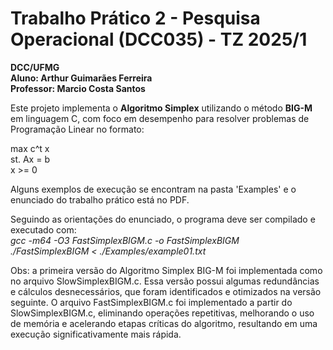 # Trabalho Prático 2 - Pesquisa Operacional (DCC035) - TZ 2025/1  
 **DCC/UFMG  
 Aluno: Arthur Guimarães Ferreira  
 Professor: Marcio Costa Santos**

Este projeto implementa o **Algoritmo Simplex** utilizando o método **BIG-M** em linguagem C, com foco em desempenho para resolver problemas de Programação Linear no formato:

max c^t x  
st. Ax = b  
    x >= 0  

Alguns exemplos de execução se encontram na pasta 'Examples' e o enunciado do trabalho prático está no PDF.

Seguindo as orientações do enunciado, o programa deve ser compilado e executado com:  
*gcc -m64 -O3 FastSimplexBIGM.c -o FastSimplexBIGM*  
*./FastSimplexBIGM < ./Examples/example01.txt*  


Obs: a primeira versão do Algoritmo Simplex BIG-M foi implementada como no arquivo SlowSimplexBIGM.c.
Essa versão possui algumas redundâncias e cálculos desnecessários, que foram identificados e otimizados na versão seguinte.
O arquivo FastSimplexBIGM.c foi implementado a partir do SlowSimplexBIGM.c, eliminando operações repetitivas, melhorando o uso de memória 
e acelerando etapas críticas do algoritmo, resultando em uma execução significativamente mais rápida.
